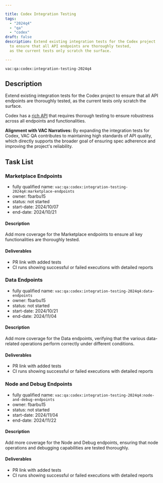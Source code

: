 ```yaml
---

title: Codex Integration Testing  
tags:
  - "2024q4"
  - "qa"
  - "codex"  
draft: false  
description: Extend existing integration tests for the Codex project
  to ensure that all API endpoints are thoroughly tested,
  as the current tests only scratch the surface.

---
```


`vac:qa:codex:integration-testing-2024q4`

## Description
Extend existing integration tests for the Codex project
to ensure that all API endpoints are thoroughly tested,
as the current tests only scratch the surface.

Codex has a [rich API](https://api.codex.storage) that requires thorough testing
to ensure robustness across all endpoints and functionalities.

**Alignment with VAC Narratives:**
By expanding the integration tests for Codex,
VAC QA contributes to maintaining high standards of API quality,
which directly supports the broader goal of ensuring spec adherence
and improving the project's reliability.

## Task List

### Marketplace Endpoints

* fully qualified name: `vac:qa:codex:integration-testing-2024q4:marketplace-endpoints`
* owner: fbarbu15
* status: not started
* start-date: 2024/10/07
* end-date: 2024/10/21

#### Description
Add more coverage for the Marketplace endpoints to ensure all key functionalities
are thoroughly tested.

#### Deliverables
* PR link with added tests
* CI runs showing successful or failed executions with detailed reports

### Data Endpoints

* fully qualified name: `vac:qa:codex:integration-testing-2024q4:data-endpoints`
* owner: fbarbu15
* status: not started
* start-date: 2024/10/21
* end-date: 2024/11/04

#### Description
Add more coverage for the Data endpoints,
verifying that the various data-related operations
perform correctly under different conditions.

#### Deliverables
* PR link with added tests
* CI runs showing successful or failed executions with detailed reports

### Node and Debug Endpoints

* fully qualified name: `vac:qa:codex:integration-testing-2024q4:node-and-debug-endpoints`
* owner: fbarbu15
* status: not started
* start-date: 2024/11/04
* end-date: 2024/11/22

#### Description
Add more coverage for the Node and Debug endpoints,
ensuring that node operations and debugging capabilities are tested thoroughly.

#### Deliverables
* PR link with added tests
* CI runs showing successful or failed executions with detailed reports
